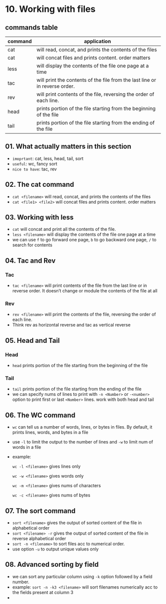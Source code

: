 # 10. Working with files

## commands table

| command | application |
| --- | --- |
| cat <filename>  | will read, concat, and prints the contents of the files  |
| cat <file1> <file2>   | will concat files and prints content. order matters  |
| less <filename>  | will display the contents of the file one page at a time  |
| tac <filename>  | will print the contents of the file from the last line or in reverse order. |
| rev <filename> |  will print contents of the file, reversing the order of each line.  |
| head  | prints portion of the file starting from the beginning of the file  |
| tail |  prints portion of the file starting from the ending of the file |

## 01. What actually matters in this section

- `imoprtant`: cat, less, head, tail, sort
- `useful`: wc, fancy sort
- `nice to have`: tac, rev

## 02. The cat command

- `cat <filename>` will read, concat, and prints the contents of the files
- `cat <file1> <file2>`  will concat files and prints content. order matters

## 03. Working with less

- `cat` will concat and print all the contents of the file.
- `less <filename>` will display the contents of the file one page at a time
- we can use `f` to go forward one page, `b` to go backward one page, `/` to search for contents

## 04. Tac and Rev

### Tac

- `tac <filename>` will print contents of the file from the last line or in reverse order. It doesn’t change or module the contents of the file at all

### Rev

- `rev <filename>` will print the contents of the file, reversing the order of each line.
- Think rev as horizontal reverse and tac as vertical reverse

## 05. Head and Tail

### Head

- `head` prints portion of the file starting from the beginning of the file

### Tail

- `tail` prints portion of the file starting from the ending of the file
- we can specify nums of lines to print with `-n <Number>`  or `-<number>` option to print first or last `<Number>` lines. work with both head and tail

## 06. The WC command

- `wc` can tell us a number of words, lines, or bytes in files. By default, it prints lines, words, and bytes in a file
- use `-l` to limit the output to the number of lines and `-w` to limit num of words in a file
- example:
    
    `wc -l <filename>` gives lines only
    
    `wc -w <filename>` gives words only
    
    `wc -m <filename>` gives nums of characters 
    
    `wc -c <filename>` gives nums of bytes 
    

## 07. The sort command

- `sort <filename>` gives the output of sorted content of the file in alphabetical order
- `sort <filename> -r` gives the output of sorted content of the file in reverse alphabetical order
- `sort -n <filename>` to sort files acc to numerical order.
- use option `-u` to output unique values only

## 08. Advanced sorting by field

- we can sort any particular column using `-k` option followed by a field number.
- example: `sort -n -k3 <filename>` will sort filenames numerically acc to the fields present at column 3
-